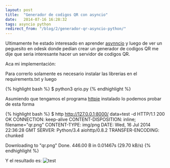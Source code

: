 ```yaml
---
layout: post
title:  "Generador de codigos QR con asyncio"
date:   2014-07-16 16:28:32
tags: asyncio python
redirect_from: "/blog/2/generador-qr-asyncio-python/"
---
```

Ultimamente he estado interesado en aprender [asynncio](https://docs.python.org/3/library/asyncio.html "asyncio") y luego de ver un peguesito en odesk  donde pedían  crear un generador de codigos QR me dije que seria interesante hacer un servidor de codigos QR.

Aca mi implementación:

<script src="https://gist.github.com/armonge/d6d28ad99a00e2149181.js"></script>

Para correrlo solamente es necesario instalar las librerias en el requirements.txt y luego


{% highlight bash %}
$ python3 qrio.py
{% endhighlight %}

Asumiendo que tengamos el programa [httpie](https://github.com/jakubroztocil/httpie "httpie") instalado lo podemos probar de esta forma

{% highlight bash %}
$ http http://127.0.0.1:8000/  data=test  -d
HTTP/1.1 200 OK
CONNECTION: keep-alive
CONTENT-DISPOSITION: inline; filename="qr.png"
CONTENT-TYPE: img/png
DATE: Wed, 16 Jul 2014 22:36:28 GMT
SERVER: Python/3.4 aiohttp/0.8.2
TRANSFER-ENCODING: chunked

Downloading to "qr.png"
Done. 446.00 B in 0.01467s (29.70 kB/s)
{% endhighlight %}

Y el resultado es: ![test](https://drive.google.com/uc?export=download&id=0B92CMs3kfvLAV2JmTUF3RlBRTGc "Test QR Code")
